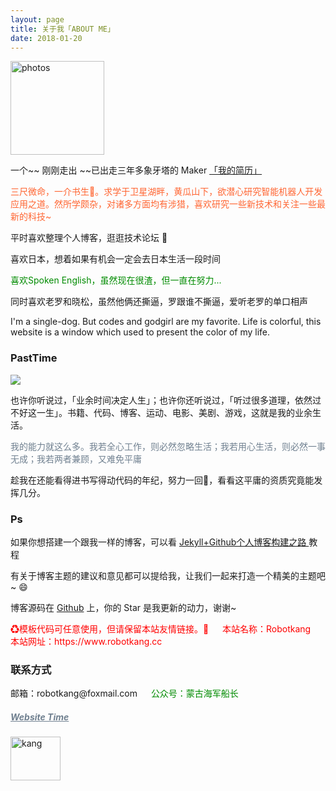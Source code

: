 ```yaml
---
layout: page
title: 关于我「ABOUT ME」 
date: 2018-01-20
---
```

<a href="/photos/" target="_blank"><img src="https://robotkang-1257995526.cos.ap-chengdu.myqcloud.com/%E5%A4%A9%E7%AD%96.png" width="150" height="150" alt="photos"/></a>

<p>
一个~~ 刚刚走出 ~~已出走三年多象牙塔的 Maker <a href="/Mr.Kang_Developer/" target="_blank"> 「我的简历」 </a>    
 


<div style="color:#FF6633">
<p>	三尺微命，一介书生🧒。求学于卫星湖畔，黄瓜山下，欲潜心研究智能机器人开发应用之道。然所学颇杂，对诸多方面均有涉猎，喜欢研究一些新技术和关注一些最新的科技~ 
</p>
</div>
<p>
平时喜欢整理个人博客，逛逛技术论坛 💯     
<p>
喜欢日本，想着如果有机会一定会去日本生活一段时间        
<div style="color:#008B00">
<p>
喜欢Spoken English，虽然现在很渣，但一直在努力...        
</p>

</div>
<p>
同时喜欢老罗和晓松，虽然他俩还撕逼，罗跟谁不撕逼，爱听老罗的单口相声           
<p>
I'm a single-dog.  But codes and godgirl are my favorite.  Life is colorful, this website   is a window which used to present the color of my life.       

<p>
<h3> PastTime</h3>   
<img src="https://v2.jinrishici.com/one.svg?font-size=20&spacing=2&color=DarkViolet"> 
<br />
<p>

也许你听说过，「业余时间决定人生」；也许你还听说过，「听过很多道理，依然过不好这一生」。书籍、代码、博客、运动、电影、美剧、游戏，这就是我的业余生活。            


<div style="color:#708090">
<p>
     我的能力就这么多。我若全心工作，则必然忽略生活；我若用心生活，则必然一事无成；我若两者兼顾，又难免平庸
</p>
</div>
<p>
趁我在还能看得进书写得动代码的年纪，努力一回💪，看看这平庸的资质究竟能发挥几分。

<p>

<h3> Ps </h3>   
<p>
如果你想搭建一个跟我一样的博客，可以看
<a href="https://robotkang.cc/1733.html"> Jekyll+Github个人博客构建之路 </a>
教程

<p>

有关于博客主题的建议和意见都可以提给我，让我们一起来打造一个精美的主题吧~ 😄    

<p> 

博客源码在 <a target="_blank" href='https://github.com/MengZheK/kangblog-theme' target="_blank" >Github</a> 上，你的 Star 是我更新的动力，谢谢~         
<p>

<div style="color:#FF0000">
<p>
♻模板代码可任意使用，但请保留本站友情链接。👣   
&emsp;      
本站名称：Robotkang &emsp;        
本站网址：https://www.robotkang.cc &emsp;         
</p>
</div>

<h3> 联系方式 </h3>         
<script>
	function mousemethod(op,imgid){
	document.getElementById(imgid).style.display=op;
	}
</script>

<p>邮箱：robotkang@foxmail.com &emsp; 
	<a href="#" onmouseover="mousemethod('block','img2')" onmouseout="mousemethod('none','img2')" style="color:#008B00;text-decoration:none">公众号：蒙古海军船长</a><img id="img2" src="https://robotkang-1257995526.cos.ap-chengdu.myqcloud.com/kanggzh.png" style="display:none;" width="128" height="128" >
 
 


<a href="/lovekang/" style="color:#708090"  target="_blank"> <h5>Website Time</h5></a>  

<div class="divcss5-right">
	<a href="https://robotkang.cc" target="_blank"><img src="https://robotkang-1257995526.cos.ap-chengdu.myqcloud.com/%E4%BA%A2%E5%BF%97%E5%86%9B%E7%AD%BE%E5%90%8D01.png
" width="80" height="70" alt="kang"/></a>
</div> 


